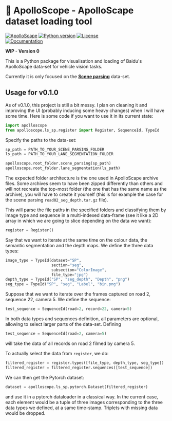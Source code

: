 # 🔎 ApolloScope - ApolloScape dataset loading tool

[![ApolloScape][apolloscape_badge]][apolloscape_link]
[![Python version][python_badge]][python_link]
[![License][license_badge]][license_link]  
[![Documentation][documentation_badge]][documentation_link]  

**WIP - Version 0**

This is a Python package for visualisation and loading of Baidu's ApolloScape data-set for vehicle vision tasks.

Currently it is only focused on the [__Scene parsing__][scene_parsing] data-set.

## Usage for v0.1.0

As of v0.1.0, this project is still a bit messy. I plan on cleaning it and
improving the UI (probably inducing some heavy changes) when I will have some
time.
Here is some code if you want to use it in its current state:

```python
import apolloscope
from apolloscope.ls_sp.register import Register, SequenceId, TypeId
```
Specify  the paths to the data-set:
```python
sp_path = PATH_TO_YOUR_SCENE_PARSING_FOLDER
ls_path = PATH_TO_YOUR_LANE_SEGMENTATION_FOLDER

apolloscope.root_folder.scene_parsing(sp_path)
apolloscope.root_folder.lane_segmentation(ls_path)
```
The expected folder architecture is the one used in ApolloScape archive files.
Some archives seem to have been zipped differently than others and will not 
recreate the top-most folder (the one that has the same name as the archive), 
you will have to create it yourself (this is for example the case for the scene 
parsing `road02_seg_depth.tar.gz` file).

This will parse the file paths in the specified folders and classifying
them by image type and sequence in a multi-indexed data-frame (see it like a 2D
array in which we are going to slice depending on the data we want):
```python
register = Register()
```
Say that we want to iterate at the same time on the colour data, the semantic
segmentation and the depth maps. We define the three data types:
```python
image_type = TypeId(dataset="SP",
                    section="seg",
                    subsection="ColorImage",
                    file_type="jpg")
depth_type = TypeId("SP", "seg_depth", "Depth", "png")
seg_type = TypeId("SP", "seg", "Label", "bin.png")
```
Suppose that we want to iterate over the frames captured on road 2,
sequence 22, camera 5. We define the sequence:
```python
test_sequence = SequenceId(road=2, record=22, camera=5)
```
In both data types and sequences definition, all parameters are optional,
allowing to select larger parts of the data-set. Defining
```python
test_sequence = SequenceId(road=2, camera=5)
```
will take the data of all records on road 2 filmed by camera 5.

To actually select the data from `register`, we do:
```python
filtered_register = register.types([file_type, depth_type, seg_type])
filtered_register = filtered_register.sequences([test_sequence])
```
We can then get the Pytorch dataset:
```python
dataset = apolloscope.ls_sp.pytorch.Dataset(filtered_register)
```
and use it in a pytorch dataloader in a classical way.
In the current case, each element would be a tuple of three images
corresponding to the three data types we defined, at a same time-stamp.
Triplets with missing data would be dropped.

[lane_segmentation]: http://apolloscape.auto/lane_segmentation.html
[scene_parsing]: http://apolloscape.auto/scene.html

[apolloscape_badge]: https://badgen.net/badge/ApolloScape/ApolloScape?icon=https://simpleicons.now.sh/baidu/fff&label&color=black
[apolloscape_link]: http://apolloscape.auto

[documentation_badge]: https://badgen.net/badge/github/Documentation?icon=https://simpleicons.now.sh/readthedocs/fff&label&color=blue
[documentation_link]: https://ntl-remi.github.io/ApolloScope/build/html/index.html

[license_badge]: https://badgen.net/badge/License/LGPL?color=purple
[license_link]: https://github.com/NTL-Remi/ApolloScope/blob/master/LICENSE.md

[python_badge]: https://badgen.net/badge/Python/3.7?icon=https://simpleicons.now.sh/python/fff&color=blue
[python_link]: https://www.python.org
